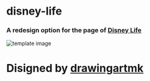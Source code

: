 # disney-life
### A redesign option for the page of [Disney Life](https://disneylife.com/)

![template image](https://instagram.fsjo1-1.fna.fbcdn.net/t51.2885-15/e35/16583178_249212135532118_9792005743837184_n.jpg)
# Disigned by [drawingartmk](https://www.instagram.com/drawingartmk/)
